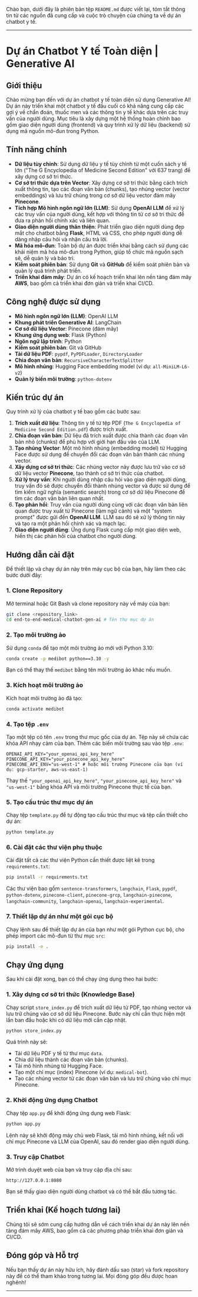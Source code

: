 Chào bạn, dưới đây là phiên bản tệp `README.md` được viết lại, tóm tắt thông tin từ các nguồn đã cung cấp và cuộc trò chuyện của chúng ta về dự án chatbot y tế.

---

# Dự án Chatbot Y tế Toàn diện | Generative AI

## Giới thiệu
Chào mừng bạn đến với dự án chatbot y tế toàn diện sử dụng Generative AI! Dự án này triển khai một chatbot y tế đầu cuối có khả năng cung cấp các gợi ý về chẩn đoán, thuốc men và các thông tin y tế khác dựa trên các truy vấn của người dùng. Mục tiêu là xây dựng một hệ thống hoàn chỉnh bao gồm giao diện người dùng (frontend) và quy trình xử lý dữ liệu (backend) sử dụng mã nguồn mô-đun trong Python.

## Tính năng chính
*   **Dữ liệu tùy chỉnh**: Sử dụng dữ liệu y tế tùy chỉnh từ một cuốn sách y tế lớn ("The G Encyclopedia of Medicine Second Edition" với 637 trang) để xây dựng cơ sở tri thức.
*   **Cơ sở tri thức dựa trên Vector**: Xây dựng cơ sở tri thức bằng cách trích xuất thông tin, tạo các đoạn văn bản (chunks), tạo nhúng vector (vector embeddings) và lưu trữ chúng trong cơ sở dữ liệu vector đám mây **Pinecone**.
*   **Tích hợp Mô hình ngôn ngữ lớn (LLM)**: Sử dụng **OpenAI LLM** để xử lý các truy vấn của người dùng, kết hợp với thông tin từ cơ sở tri thức để đưa ra phản hồi chính xác và liên quan.
*   **Giao diện người dùng thân thiện**: Phát triển giao diện người dùng đẹp mắt cho chatbot bằng **Flask**, HTML và CSS, cho phép người dùng dễ dàng nhập câu hỏi và nhận câu trả lời.
*   **Mã hóa mô-đun**: Toàn bộ dự án được triển khai bằng cách sử dụng các khái niệm mã hóa mô-đun trong Python, giúp tổ chức mã nguồn sạch sẽ, dễ quản lý và bảo trì.
*   **Kiểm soát phiên bản**: Sử dụng **Git** và **GitHub** để kiểm soát phiên bản và quản lý quá trình phát triển.
*   **Triển khai đám mây**: Dự án có kế hoạch triển khai lên nền tảng đám mây **AWS**, bao gồm cả triển khai đơn giản và triển khai CI/CD.

## Công nghệ được sử dụng
*   **Mô hình ngôn ngữ lớn (LLM)**: OpenAI LLM
*   **Khung phát triển Generative AI**: LangChain
*   **Cơ sở dữ liệu Vector**: Pinecone (đám mây)
*   **Khung ứng dụng web**: Flask (Python)
*   **Ngôn ngữ lập trình**: Python
*   **Kiểm soát phiên bản**: Git và GitHub
*   **Tải dữ liệu PDF**: `pypdf`, `PyPDFLoader`, `DirectoryLoader`
*   **Chia đoạn văn bản**: `RecursiveCharacterTextSplitter`
*   **Mô hình nhúng**: Hugging Face embedding model (ví dụ: `all-MiniLM-L6-v2`)
*   **Quản lý biến môi trường**: `python-dotenv`

## Kiến trúc dự án
Quy trình xử lý của chatbot y tế bao gồm các bước sau:
1.  **Trích xuất dữ liệu**: Thông tin y tế từ tệp PDF (`The G Encyclopedia of Medicine Second Edition.pdf`) được trích xuất.
2.  **Chia đoạn văn bản**: Dữ liệu đã trích xuất được chia thành các đoạn văn bản nhỏ (chunks) để phù hợp với giới hạn đầu vào của LLM.
3.  **Tạo nhúng Vector**: Một mô hình nhúng (embedding model) từ Hugging Face được sử dụng để chuyển đổi các đoạn văn bản thành các nhúng vector.
4.  **Xây dựng cơ sở tri thức**: Các nhúng vector này được lưu trữ vào cơ sở dữ liệu vector **Pinecone**, tạo thành cơ sở tri thức của chatbot.
5.  **Xử lý truy vấn**: Khi người dùng nhập câu hỏi vào giao diện người dùng, truy vấn đó sẽ được chuyển đổi thành nhúng vector và được sử dụng để tìm kiếm ngữ nghĩa (semantic search) trong cơ sở dữ liệu Pinecone để tìm các đoạn văn bản liên quan nhất.
6.  **Tạo phản hồi**: Truy vấn của người dùng cùng với các đoạn văn bản liên quan được truy xuất từ Pinecone (làm ngữ cảnh) và một "system prompt" được gửi đến **OpenAI LLM**. LLM sau đó sẽ xử lý thông tin này và tạo ra một phản hồi chính xác và mạch lạc.
7.  **Giao diện người dùng**: Ứng dụng Flask cung cấp một giao diện web, hiển thị các phản hồi của chatbot cho người dùng.

## Hướng dẫn cài đặt
Để thiết lập và chạy dự án này trên máy cục bộ của bạn, hãy làm theo các bước dưới đây:

### 1. Clone Repository
Mở terminal hoặc Git Bash và clone repository này về máy của bạn:
```bash
git clone <repository_link>
cd end-to-end-medical-chatbot-gen-ai # Tên thư mục dự án
```


### 2. Tạo môi trường ảo
Sử dụng `conda` để tạo một môi trường ảo mới với Python 3.10:
```bash
conda create -p medibot python==3.10 -y
```
Bạn có thể thay thế `medibot` bằng tên môi trường ảo khác nếu muốn.

### 3. Kích hoạt môi trường ảo
Kích hoạt môi trường ảo đã tạo:
```bash
conda activate medibot
```


### 4. Tạo tệp `.env`
Tạo một tệp có tên `.env` trong thư mục gốc của dự án. Tệp này sẽ chứa các khóa API nhạy cảm của bạn.
Thêm các biến môi trường sau vào tệp `.env`:
```
OPENAI_API_KEY="your_openai_api_key_here"
PINECONE_API_KEY="your_pinecone_api_key_here"
PINECONE_API_ENV="us-west-1" # hoặc môi trường Pinecone của bạn (ví dụ: gcp-starter, aws-us-east-1)
```
Thay thế `"your_openai_api_key_here"`, `"your_pinecone_api_key_here"` và `"us-west-1"` bằng khóa API và môi trường Pinecone thực tế của bạn.

### 5. Tạo cấu trúc thư mục dự án
Chạy tệp `template.py` để tự động tạo cấu trúc thư mục và tệp cần thiết cho dự án:
```bash
python template.py
```


### 6. Cài đặt các thư viện phụ thuộc
Cài đặt tất cả các thư viện Python cần thiết được liệt kê trong `requirements.txt`:
```bash
pip install -r requirements.txt
```
Các thư viện bao gồm `sentence-transformers`, `langchain`, `Flask`, `pypdf`, `python-dotenv`, `pinecone-client`, `pinecone-grcp`, `langchain-pinecone`, `langchain-community`, `langchain-openai`, `langchain-experimental`.

### 7. Thiết lập dự án như một gói cục bộ
Chạy lệnh sau để thiết lập dự án của bạn như một gói Python cục bộ, cho phép import các mô-đun từ thư mục `src`:
```bash
pip install -e .
```


## Chạy ứng dụng
Sau khi cài đặt xong, bạn có thể chạy ứng dụng theo hai bước:

### 1. Xây dựng cơ sở tri thức (Knowledge Base)
Chạy script `store_index.py` để trích xuất dữ liệu từ PDF, tạo nhúng vector và lưu trữ chúng vào cơ sở dữ liệu Pinecone. Bước này chỉ cần thực hiện một lần ban đầu hoặc khi có dữ liệu mới cần cập nhật.
```bash
python store_index.py
```
Quá trình này sẽ:
*   Tải dữ liệu PDF y tế từ thư mục `data`.
*   Chia dữ liệu thành các đoạn văn bản (chunks).
*   Tải mô hình nhúng từ Hugging Face.
*   Tạo một chỉ mục (index) Pinecone (ví dụ: `medical-bot`).
*   Tạo các nhúng vector từ các đoạn văn bản và lưu trữ chúng vào chỉ mục Pinecone.

### 2. Khởi động ứng dụng Chatbot
Chạy tệp `app.py` để khởi động ứng dụng web Flask:
```bash
python app.py
```
Lệnh này sẽ khởi động máy chủ web Flask, tải mô hình nhúng, kết nối với chỉ mục Pinecone và LLM của OpenAI, sau đó render giao diện người dùng.

### 3. Truy cập Chatbot
Mở trình duyệt web của bạn và truy cập địa chỉ sau:
```
http://127.0.0.1:8080
```
Bạn sẽ thấy giao diện người dùng chatbot và có thể bắt đầu tương tác.

## Triển khai (Kế hoạch tương lai)
Chúng tôi sẽ sớm cung cấp hướng dẫn về cách triển khai dự án này lên nền tảng đám mây AWS, bao gồm cả các phương pháp triển khai đơn giản và CI/CD.

## Đóng góp và Hỗ trợ
Nếu bạn thấy dự án này hữu ích, hãy đánh dấu sao (star) và fork repository này để có thể tham khảo trong tương lai. Mọi đóng góp đều được hoan nghênh!

---